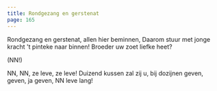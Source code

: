 ```yaml
---
title: Rondgezang en gerstenat
page: 165
---  
```


Rondgezang en gerstenat,
allen hier beminnen,
Daarom stuur met jonge kracht
't pinteke naar binnen!
Broeder uw zoet liefke heet?


(NN!)


NN, NN, ze leve, ze leve!
Duizend kussen zal zij u,
bij dozijnen geven,
geven, ja geven,
NN leve lang!
